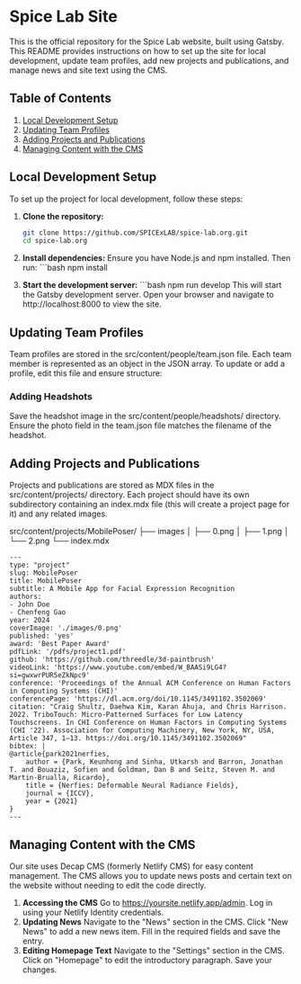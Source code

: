# Spice Lab Site

This is the official repository for the Spice Lab website, built using Gatsby. This README provides instructions on how to set up the site for local development, update team profiles, add new projects and publications, and manage news and site text using the CMS.

## Table of Contents

1. [Local Development Setup](#local-development-setup)
2. [Updating Team Profiles](#updating-team-profiles)
3. [Adding Projects and Publications](#adding-projects-and-publications)
4. [Managing Content with the CMS](#managing-content-with-the-cms)

## Local Development Setup

To set up the project for local development, follow these steps:

1. **Clone the repository:**

   ```bash
   git clone https://github.com/SPICExLAB/spice-lab.org.git
   cd spice-lab.org
2. **Install dependencies:**
    Ensure you have Node.js and npm installed. Then run:
        ```bash
        npm install
3. **Start the development server:**
        ```bash
        npm run develop
This will start the Gatsby development server. Open your browser and navigate to http://localhost:8000 to view the site.

## Updating Team Profiles

Team profiles are stored in the src/content/people/team.json file. Each team member is represented as an object in the JSON array. To update or add a profile, edit this file and ensure structure:

### Adding Headshots
Save the headshot image in the src/content/people/headshots/ directory.
Ensure the photo field in the team.json file matches the filename of the headshot.

## Adding Projects and Publications
Projects and publications are stored as MDX files in the src/content/projects/ directory. Each project should have its own subdirectory containing an index.mdx file (this will create a project page for it) and any related images.

src/content/projects/MobilePoser/
├── images
│   ├── 0.png
│   ├── 1.png
│   └── 2.png
└── index.mdx

    ---
    type: "project"
    slug: MobilePoser
    title: MobilePoser
    subtitle: A Mobile App for Facial Expression Recognition
    authors:
    - John Doe
    - Chenfeng Gao
    year: 2024
    coverImage: './images/0.png'
    published: 'yes'
    award: 'Best Paper Award'
    pdfLink: '/pdfs/project1.pdf'
    github: 'https://github.com/threedle/3d-paintbrush'
    videoLink: 'https://www.youtube.com/embed/W_BAASi9LG4?si=gwxwrPUR5eZkNpc9'
    conference: 'Proceedings of the Annual ACM Conference on Human Factors in Computing Systems (CHI)'
    conferencePage: 'https://dl.acm.org/doi/10.1145/3491102.3502069'
    citation: "Craig Shultz, Daehwa Kim, Karan Ahuja, and Chris Harrison. 2022. TriboTouch: Micro-Patterned Surfaces for Low Latency Touchscreens. In CHI Conference on Human Factors in Computing Systems (CHI '22). Association for Computing Machinery, New York, NY, USA, Article 347, 1–13. https://doi.org/10.1145/3491102.3502069"
    bibtex: |
    @article{park2021nerfies,
        author = {Park, Keunhong and Sinha, Utkarsh and Barron, Jonathan T. and Bouaziz, Sofien and Goldman, Dan B and Seitz, Steven M. and Martin-Brualla, Ricardo},
        title = {Nerfies: Deformable Neural Radiance Fields},
        journal = {ICCV},
        year = {2021}
    }
    ---


## Managing Content with the CMS
Our site uses Decap CMS (formerly Netlify CMS) for easy content management. The CMS allows you to update news posts and certain text on the website without needing to edit the code directly.

1. **Accessing the CMS**
Go to https://yoursite.netlify.app/admin.
Log in using your Netlify Identity credentials.
2. **Updating News**
Navigate to the "News" section in the CMS.
Click "New News" to add a new news item.
Fill in the required fields and save the entry.
3. **Editing Homepage Text**
Navigate to the "Settings" section in the CMS.
Click on "Homepage" to edit the introductory paragraph.
Save your changes.
